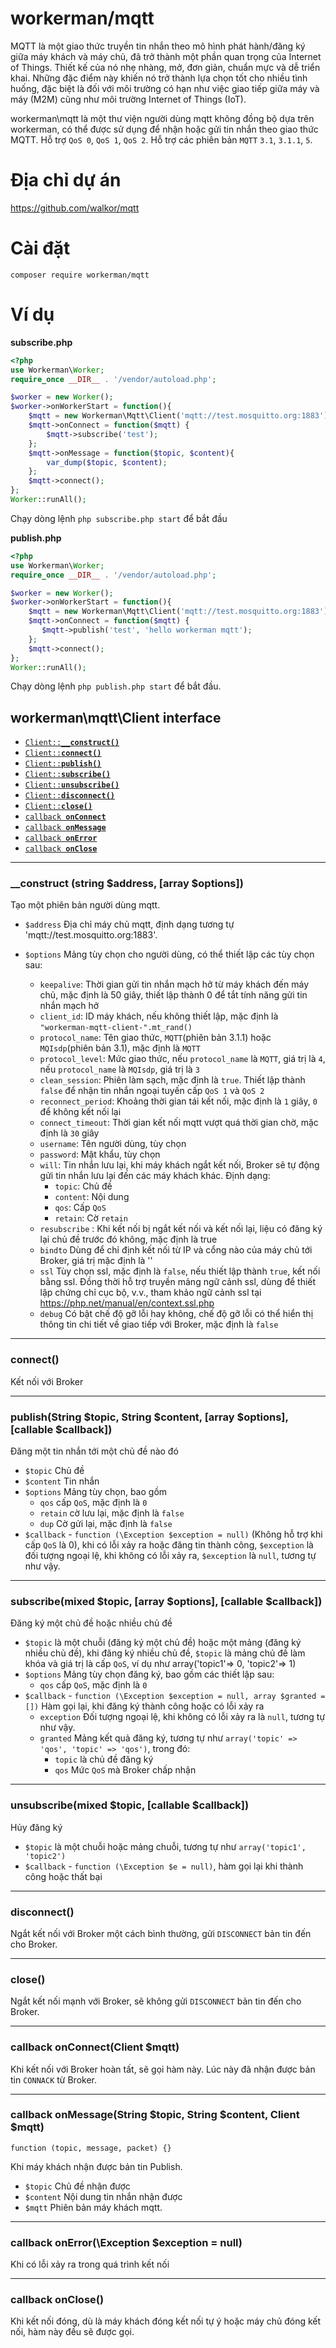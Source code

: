 # workerman/mqtt
MQTT là một giao thức truyền tin nhắn theo mô hình phát hành/đăng ký giữa máy khách và máy chủ, đã trở thành một phần quan trọng của Internet of Things. Thiết kế của nó nhẹ nhàng, mở, đơn giản, chuẩn mực và dễ triển khai. Những đặc điểm này khiến nó trở thành lựa chọn tốt cho nhiều tình huống, đặc biệt là đối với môi trường có hạn như việc giao tiếp giữa máy và máy (M2M) cũng như môi trường Internet of Things (IoT).

workerman\mqtt là một thư viện người dùng mqtt không đồng bộ dựa trên workerman, có thể được sử dụng để nhận hoặc gửi tin nhắn theo giao thức MQTT. Hỗ trợ `QoS 0`, `QoS 1`, `QoS 2`. Hỗ trợ các phiên bản `MQTT` `3.1`, `3.1.1`, `5`.


# Địa chỉ dự án
https://github.com/walkor/mqtt

# Cài đặt
```
composer require workerman/mqtt
```

# Ví dụ
**subscribe.php**
```php
<?php
use Workerman\Worker;
require_once __DIR__ . '/vendor/autoload.php';

$worker = new Worker();
$worker->onWorkerStart = function(){
    $mqtt = new Workerman\Mqtt\Client('mqtt://test.mosquitto.org:1883');
    $mqtt->onConnect = function($mqtt) {
        $mqtt->subscribe('test');
    };
    $mqtt->onMessage = function($topic, $content){
        var_dump($topic, $content);
    };
    $mqtt->connect();
};
Worker::runAll();
```
Chạy dòng lệnh  ```php subscribe.php start``` để bắt đầu

**publish.php**
```php
<?php
use Workerman\Worker;
require_once __DIR__ . '/vendor/autoload.php';

$worker = new Worker();
$worker->onWorkerStart = function(){
    $mqtt = new Workerman\Mqtt\Client('mqtt://test.mosquitto.org:1883');
    $mqtt->onConnect = function($mqtt) {
       $mqtt->publish('test', 'hello workerman mqtt');
    };
    $mqtt->connect();
};
Worker::runAll();
```

Chạy dòng lệnh ```php publish.php start``` để bắt đầu.

## workerman\mqtt\Client interface

  * <a href="#construct"><code>Client::<b>__construct()</b></code></a>
  * <a href="#connect"><code>Client::<b>connect()</b></code></a>
  * <a href="#publish"><code>Client::<b>publish()</b></code></a>
  * <a href="#subscribe"><code>Client::<b>subscribe()</b></code></a>
  * <a href="#unsubscribe"><code>Client::<b>unsubscribe()</b></code></a>
  * <a href="#disconnect"><code>Client::<b>disconnect()</b></code></a>
  * <a href="#close"><code>Client::<b>close()</b></code></a>
  * <a href="#onConnect"><code>callback <b>onConnect</b></code></a>
  * <a href="#onMessage"><code>callback <b>onMessage</b></code></a>
  * <a href="#onError"><code>callback <b>onError</b></code></a>
  * <a href="#onClose"><code>callback <b>onClose</b></code></a>

-------------------------------------------------------

<a name="construct"></a>
### __construct (string $address, [array $options])

Tạo một phiên bản người dùng mqtt.

  * `$address` Địa chỉ máy chủ mqtt, định dạng tương tự 'mqtt://test.mosquitto.org:1883'. 

  * `$options` Mảng tùy chọn cho người dùng, có thể thiết lập các tùy chọn sau:
    * `keepalive`: Thời gian gửi tin nhắn mạch hở từ máy khách đến máy chủ, mặc định là 50 giây, thiết lập thành 0 để tắt tính năng gửi tin nhắn mạch hở
    * `client_id`: ID máy khách, nếu không thiết lập, mặc định là ```"workerman-mqtt-client-".mt_rand()```
    * `protocol_name`: Tên giao thức, `MQTT`(phiên bản 3.1.1) hoặc `MQIsdp`(phiên bản 3.1), mặc định là `MQTT`
    * `protocol_level`: Mức giao thức, nếu `protocol_name` là `MQTT`, giá trị là `4`, nếu `protocol_name` là `MQIsdp`, giá trị là `3`
    * `clean_session`: Phiên làm sạch, mặc định là `true`. Thiết lập thành `false` để nhận tin nhắn ngoại tuyến cấp `QoS 1` và `QoS 2`
    * `reconnect_period`: Khoảng thời gian tái kết nối, mặc định là `1` giây, `0` để không kết nối lại
    * `connect_timeout`: Thời gian kết nối mqtt vượt quá thời gian chờ, mặc định là `30` giây
    * `username`: Tên người dùng, tùy chọn
    * `password`: Mật khẩu, tùy chọn
    * `will`: Tin nhắn lưu lại, khi máy khách ngắt kết nối, Broker sẽ tự động gửi tin nhắn lưu lại đến các máy khách khác. Định dạng:
      * `topic`: Chủ đề
      * `content`: Nội dung
      * `qos`: Cấp `QoS`
      * `retain`: Cờ `retain`
    * `resubscribe` : Khi kết nối bị ngắt kết nối và kết nối lại, liệu có đăng ký lại chủ đề trước đó không, mặc định là true
    * `bindto` Dùng để chỉ định kết nối từ IP và cổng nào của máy chủ tới Broker, giá trị mặc định là ''
    * `ssl` Tùy chọn ssl, mặc định là `false`, nếu thiết lập thành `true`, kết nối bằng ssl. Đồng thời hỗ trợ truyền mảng ngữ cảnh ssl, dùng để thiết lập chứng chỉ cục bộ, v.v., tham khảo ngữ cảnh ssl tại https://php.net/manual/en/context.ssl.php
    * `debug` Có bật chế độ gỡ lỗi hay không, chế độ gỡ lỗi có thể hiển thị thông tin chi tiết về giao tiếp với Broker, mặc định là `false`

-------------------------------------------------------

<a name="connect"></a>
### connect()

Kết nối với Broker

-------------------------------------------------------

<a name="publish"></a>
### publish(String $topic, String $content, [array $options], [callable $callback])

Đăng một tin nhắn tới một chủ đề nào đó

* `$topic` Chủ đề
* `$content` Tin nhắn
* `$options` Mảng tùy chọn, bao gồm
  * `qos` cấp `QoS`, mặc định là `0`
  * `retain` cờ lưu lại, mặc định là `false`
  * `dup` Cờ gửi lại, mặc định là `false`
* `$callback` - `function (\Exception $exception = null)` (Không hỗ trợ khi cấp `QoS` là 0), khi có lỗi xảy ra hoặc đăng tin thành công, `$exception` là đối tượng ngoại lệ, khi không có lỗi xảy ra, `$exception` là `null`, tương tự như vậy.

-------------------------------------------------------

<a name="subscribe"></a>
### subscribe(mixed $topic, [array $options], [callable $callback])

Đăng ký một chủ đề hoặc nhiều chủ đề

* `$topic` là một chuỗi (đăng ký một chủ đề) hoặc một mảng (đăng ký nhiều chủ đề), 
khi đăng ký nhiều chủ đề, `$topic` là mảng chủ đề làm khóa và giá trị là cấp `QoS`, ví dụ như array('topic1'=> 0, 'topic2'=> 1)
* `$options` Mảng tùy chọn đăng ký, bao gồm các thiết lập sau:
  * `qos` cấp `QoS`, mặc định là `0`
* `$callback` - `function (\Exception $exception = null, array $granted = [])`
  Hàm gọi lại, khi đăng ký thành công hoặc có lỗi xảy ra
  * `exception` Đối tượng ngoại lệ, khi không có lỗi xảy ra là `null`, tương tự như vậy.
  * `granted` Mảng kết quả đăng ký, tương tự như `array('topic' => 'qos', 'topic' => 'qos')`, trong đó:
    * `topic` là chủ đề đăng ký
    * `qos` Mức `QoS` mà Broker chấp nhận

-------------------------------------------------------

<a name="unsubscribe"></a>
### unsubscribe(mixed $topic, [callable $callback])

Hủy đăng ký

* `$topic` là một chuỗi hoặc mảng chuỗi, tương tự như `array('topic1', 'topic2')`
* `$callback` - `function (\Exception $e = null)`, hàm gọi lại khi thành công hoặc thất bại

-------------------------------------------------------

<a name="disconnect"></a>
### disconnect()

Ngắt kết nối với Broker một cách bình thường, gửi `DISCONNECT` bản tin đến cho Broker.

-------------------------------------------------------

<a name="close"></a>
### close()

Ngắt kết nối mạnh với Broker, sẽ không gửi `DISCONNECT` bản tin đến cho Broker.

-------------------------------------------------------

<a name="onConnect"></a>
### callback onConnect(Client $mqtt)
Khi kết nối với Broker hoàn tất, sẽ gọi hàm này. Lúc này đã nhận được bản tin `CONNACK` từ Broker.

-------------------------------------------------------

<a name="onMessage"></a>
### callback onMessage(String $topic, String $content, Client $mqtt)
`function (topic, message, packet) {}`

Khi máy khách nhận được bản tin Publish.
* `$topic` Chủ đề nhận được
* `$content` Nội dung tin nhắn nhận được
* `$mqtt` Phiên bản máy khách mqtt.

-------------------------------------------------------

<a name="onError"></a>
### callback onError(\Exception $exception = null)
Khi có lỗi xảy ra trong quá trình kết nối

-------------------------------------------------------

<a name="onClose"></a>
### callback onClose()
Khi kết nối đóng, dù là máy khách đóng kết nối tự ý hoặc máy chủ đóng kết nối, hàm này đều sẽ được gọi.
